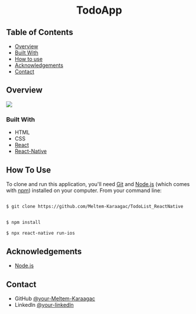 

<h1 align="center">TodoApp</h1>




## Table of Contents

- [Overview](#overview)
- [Built With](#built-with)
- [How to use](#how-to-use)
- [Acknowledgements](#acknowledgements)
- [Contact](#contact)

<!-- OVERVIEW -->
## Overview
<img src="../overview/todo.gif"/>



### Built With



- HTML
- CSS
- [React](https://reactjs.org/)
- [React-Native](https://reactnative.dev/)



## How To Use



To clone and run this application, you'll need [Git](https://git-scm.com) and [Node.js](https://nodejs.org/en/download/) (which comes with [npm](http://npmjs.com)) installed on your computer. From your command line:

```bash

$ git clone https://github.com/Meltem-Karaagac/TodoList_ReactNative


$ npm install

$ npx react-native run-ios
```

## Acknowledgements



- [Node.js](https://nodejs.org/)

## Contact

- GitHub [@your-Meltem-Karaagac](https://github.com/Meltem-Karaagac)
- Linkedln [@your-linkedln](https://www.linkedin.com/in/meltem-karaagac/)

